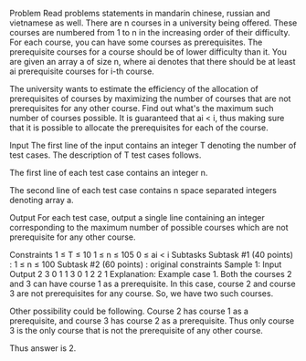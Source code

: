 Problem
Read problems statements in mandarin chinese, russian and vietnamese as well.
There are n courses in a university being offered. These courses are numbered from 1 to n in the increasing order of their difficulty. For each course, you can have some courses as prerequisites. The prerequisite courses for a course should be of lower difficulty than it. You are given an array a of size n, where ai denotes that there should be at least ai prerequisite courses for i-th course.

The university wants to estimate the efficiency of the allocation of prerequisites of courses by maximizing the number of courses that are not prerequisites for any other course. Find out what's the maximum such number of courses possible. It is guaranteed that ai < i, thus making sure that it is possible to allocate the prerequisites for each of the course.

Input
The first line of the input contains an integer T denoting the number of test cases. The description of T test cases follows.

The first line of each test case contains an integer n.

The second line of each test case contains n space separated integers denoting array a.

Output
For each test case, output a single line containing an integer corresponding to the maximum number of possible courses which are not prerequisite for any other course.

Constraints
1 ≤ T ≤ 10
1 ≤ n ≤ 105
0 ≤ ai < i
Subtasks
Subtask #1 (40 points) : 1 ≤ n ≤ 100
Subtask #2 (60 points) : original constraints
Sample 1:
Input
Output
2
3
0 1 1
3
0 1 2
2
1
Explanation:
Example case 1. Both the courses 2 and 3 can have course 1 as a prerequisite. In this case, course 2 and course 3 are not prerequisites for any course. So, we have two such courses.

Other possibility could be following. Course 2 has course 1 as a prerequisite, and course 3 has course 2 as a prerequisite. Thus only course 3 is the only course that is not the prerequisite of any other course.

Thus answer is 2.